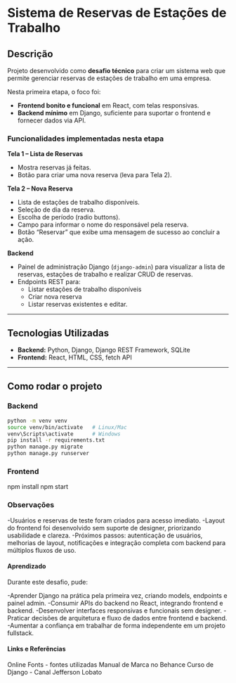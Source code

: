 # Sistema de Reservas de Estações de Trabalho

## Descrição

Projeto desenvolvido como **desafio técnico** para criar um sistema web que permite gerenciar reservas de estações de trabalho em uma empresa.

Nesta primeira etapa, o foco foi:

- **Frontend bonito e funcional** em React, com telas responsivas.
- **Backend mínimo** em Django, suficiente para suportar o frontend e fornecer dados via API.

### Funcionalidades implementadas nesta etapa

**Tela 1 – Lista de Reservas**

- Mostra reservas já feitas.
- Botão para criar uma nova reserva (leva para Tela 2).

**Tela 2 – Nova Reserva**

- Lista de estações de trabalho disponíveis.
- Seleção de dia da reserva.
- Escolha de período (radio buttons).
- Campo para informar o nome do responsável pela reserva.
- Botão “Reservar” que exibe uma mensagem de sucesso ao concluir a ação.

**Backend**

- Painel de administração Django (`django-admin`) para visualizar a lista de reservas, estações de trabalho e realizar CRUD de reservas.
- Endpoints REST para:
  - Listar estações de trabalho disponíveis
  - Criar nova reserva
  - Listar reservas existentes e editar.

---

## Tecnologias Utilizadas

- **Backend:** Python, Django, Django REST Framework, SQLite
- **Frontend:** React, HTML, CSS, fetch API

---

## Como rodar o projeto

### Backend

```bash
python -m venv venv
source venv/bin/activate   # Linux/Mac
venv\Scripts\activate      # Windows
pip install -r requirements.txt
python manage.py migrate
python manage.py runserver
```

### Frontend

npm install
npm start

### Observações

-Usuários e reservas de teste foram criados para acesso imediato.
-Layout do frontend foi desenvolvido sem suporte de designer, priorizando usabilidade e clareza.
-Próximos passos: autenticação de usuários, melhorias de layout, notificações e integração completa com backend para múltiplos fluxos de uso.

#### Aprendizado

Durante este desafio, pude:

-Aprender Django na prática pela primeira vez, criando models, endpoints e painel admin.
-Consumir APIs do backend no React, integrando frontend e backend.
-Desenvolver interfaces responsivas e funcionais sem designer.
-Praticar decisões de arquitetura e fluxo de dados entre frontend e backend.
-Aumentar a confiança em trabalhar de forma independente em um projeto fullstack.

#### Links e Referências

Online Fonts - fontes utilizadas
Manual de Marca no Behance
Curso de Django - Canal Jefferson Lobato
